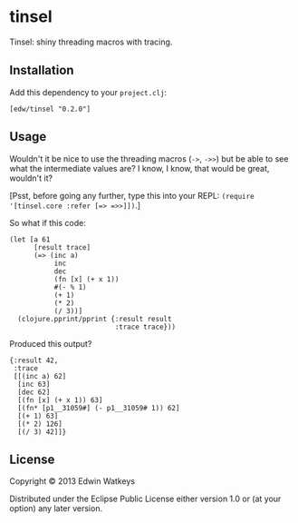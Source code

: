 # tinsel

Tinsel: shiny threading macros with tracing.

## Installation

Add this dependency to your `project.clj`:

```
[edw/tinsel "0.2.0"]
```

## Usage

Wouldn't it be nice to use the threading macros (`->`, `->>`) but be
able to see what the intermediate values are? I know, I know, that
would be great, wouldn't it?

[Psst, before going any further, type this into your REPL:
`(require '[tinsel.core :refer [=> =>>]])`.]

So what if this code:

    (let [a 61
          [result trace]
          (=> (inc a)
               inc
               dec
               (fn [x] (+ x 1))
               #(- % 1)
               (+ 1)
               (* 2)
               (/ 3))]
      (clojure.pprint/pprint {:result result
                              :trace trace}))

Produced this output?

    {:result 42,
     :trace
     [[(inc a) 62]
      [inc 63]
      [dec 62]
      [(fn [x] (+ x 1)) 63]
      [(fn* [p1__31059#] (- p1__31059# 1)) 62]
      [(+ 1) 63]
      [(* 2) 126]
      [(/ 3) 42]]}

## License

Copyright © 2013 Edwin Watkeys

Distributed under the Eclipse Public License either version 1.0 or (at
your option) any later version.
